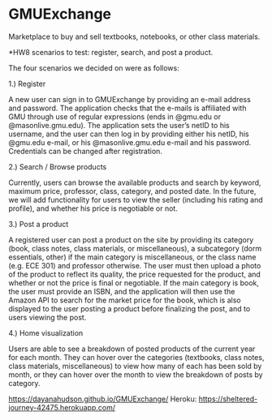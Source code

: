 # GMUExchange
Marketplace to buy and sell textbooks, notebooks, or other class materials.

*HW8 scenarios to test: register, search, and post a product.

The four scenarios we decided on were as follows:

1.) Register

   A new user can sign in to GMUExchange by providing an e-mail address and password. The application checks that the e-mails is            affiliated with GMU through use of regular expressions (ends in @gmu.edu or @masonlive.gmu.edu). The application sets the user’s        netID to his username, and the user can then log in by providing either his netID, his @gmu.edu e-mail, or his @masonlive.gmu.edu      e-mail and his password. Credentials can be changed after registration.
      
2.) Search / Browse products

   Currently, users can browse the available products and search by keyword, maximum price, professor, class, category, and posted date. In the future, we will add functionality for users to view the seller (including his rating and profile), and whether his price is negotiable or not.
      
3.) Post a product

   A registered user can post a product on the site by providing its category (book, class notes, class materials, or miscellaneous), a    subcategory (dorm essentials, other) if the main category is miscellaneous, or the class name (e.g. ECE 301) and professor              otherwise. The user must then upload a photo of the product to reflect its quality, the price requested for the product, and            whether or not the price is final or negotiable. If the main category is book, the user must provide an ISBN, and the application      will then use the Amazon API to search for the market price for the book, which is also displayed to the user posting a product        before finalizing the post, and to users viewing the post.
   
4.) Home visualization

   Users are able to see a breakdown of posted products of the current year for each month. They can hover over the categories 
   (textbooks, class notes, class materials, miscellaneous) to view how many of each has been sold by month, or they can hover over the 
   month to view the breakdown of posts by category.

https://dayanahudson.github.io/GMUExchange/
Heroku:
https://sheltered-journey-42475.herokuapp.com/
